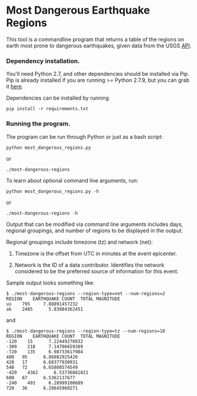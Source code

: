 # Most Dangerous Earthquake Regions

This tool is a commandline program that returns a table of the regions on earth most prone to dangerous earthquakes, given data from the USGS [API](http://earthquake.usgs.gov/fdsnws/event/1/).

### Dependency installation.

You'll need Python 2.7, and other dependencies should be installed via Pip.  Pip is already installed if you are 
running >= Python 2.7.9, but you can grab it [here](https://pip.pypa.io/en/stable/installing/).

Dependencies can be installed by running 
```
pip install -r requirements.txt
```

### Running the program.

The program can be run through Python or just as a bash script:
```
python most_dangerous_regions.py 
```
or
```
./most-dangerous-regions
```

To learn about optional command line arguments, run:
```
python most_dangerous_regions.py -h
```
or
```
./most-dangerous-regions -h
```

Output that can be modified via command line arguments includes days, regional groupings, and number of regions to be displayed in the output.

Regional groupings include timezone (tz) and network (net):  

1. Timezone is the offset from UTC in minutes at the event epicenter.

2. Network is the ID of a data contributor. Identifies the network considered to be the preferred source of information for this event.


Sample output looks something like:

```
$ ./most-dangerous-regions --region-type=net --num-regions=2
REGION    EARTHQUAKE COUNT  TOTAL MAGNITUDE
us    795     7.88891457232
ak    2485      5.83884362451
```

and

```
$ ./most-dangerous-regions --region-type=tz --num-regions=10
REGION    EARTHQUAKE COUNT  TOTAL MAGNITUDE
-120    15      7.22449270832
-300    218     7.14706659389
-720    135     6.98733617984
480   95      6.86882925426
420   17      6.68377930931
540   72      6.65808574549
-420    4362      6.53736881821
600   67      6.5362137677
-240    493     6.28999100609
720   36      6.28645960271
```